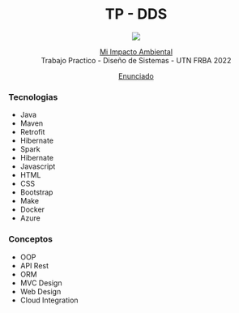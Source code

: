 

<h1 align="center">
TP - DDS 
</h1>
<p align="center">
<a href="http://impactoambiental.eastus.cloudapp.azure.com:9078/login">
<img src="https://user-images.githubusercontent.com/48862380/222979212-55d0589d-2726-4dc9-8331-7c3a0f49bea4.png"></a>
</p>

<p align="center">
<a href="http://impactoambiental.eastus.cloudapp.azure.com:9078/login">Mi Impacto Ambiental</a>
<br> Trabajo Practico - Diseño de Sistemas -
UTN FRBA 2022
</p>

 <p align="center">
 <a href="https://drive.google.com/file/d/1kabpFOAiHu6EjXc2LZPrmE_8eA2ayqVl/view">Enunciado</a>
 </p>

### Tecnologias
- Java
- Maven
- Retrofit
- Hibernate
- Spark
- Hibernate
- Javascript
- HTML
- CSS
- Bootstrap
- Make
- Docker
- Azure

### Conceptos
- OOP
- API Rest
- ORM
- MVC Design
- Web Design
- Cloud Integration
